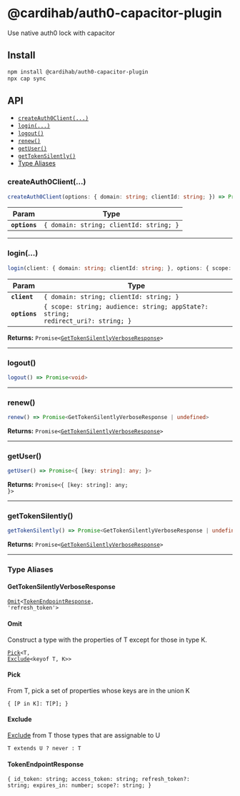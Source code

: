 # @cardihab/auth0-capacitor-plugin

Use native auth0 lock with capacitor

## Install

```bash
npm install @cardihab/auth0-capacitor-plugin
npx cap sync
```

## API

<docgen-index>

* [`createAuth0Client(...)`](#createauth0client)
* [`login(...)`](#login)
* [`logout()`](#logout)
* [`renew()`](#renew)
* [`getUser()`](#getuser)
* [`getTokenSilently()`](#gettokensilently)
* [Type Aliases](#type-aliases)

</docgen-index>

<docgen-api>
<!--Update the source file JSDoc comments and rerun docgen to update the docs below-->

### createAuth0Client(...)

```typescript
createAuth0Client(options: { domain: string; clientId: string; }) => Promise<void>
```

| Param         | Type                                               |
| ------------- | -------------------------------------------------- |
| **`options`** | <code>{ domain: string; clientId: string; }</code> |

--------------------


### login(...)

```typescript
login(client: { domain: string; clientId: string; }, options: { scope: string; audience: string; appState?: string; redirect_uri?: string; }) => Promise<GetTokenSilentlyVerboseResponse>
```

| Param         | Type                                                                                        |
| ------------- | ------------------------------------------------------------------------------------------- |
| **`client`**  | <code>{ domain: string; clientId: string; }</code>                                          |
| **`options`** | <code>{ scope: string; audience: string; appState?: string; redirect_uri?: string; }</code> |

**Returns:** <code>Promise&lt;<a href="#gettokensilentlyverboseresponse">GetTokenSilentlyVerboseResponse</a>&gt;</code>

--------------------


### logout()

```typescript
logout() => Promise<void>
```

--------------------


### renew()

```typescript
renew() => Promise<GetTokenSilentlyVerboseResponse | undefined>
```

**Returns:** <code>Promise&lt;<a href="#gettokensilentlyverboseresponse">GetTokenSilentlyVerboseResponse</a>&gt;</code>

--------------------


### getUser()

```typescript
getUser() => Promise<{ [key: string]: any; }>
```

**Returns:** <code>Promise&lt;{ [key: string]: any; }&gt;</code>

--------------------


### getTokenSilently()

```typescript
getTokenSilently() => Promise<GetTokenSilentlyVerboseResponse | undefined>
```

**Returns:** <code>Promise&lt;<a href="#gettokensilentlyverboseresponse">GetTokenSilentlyVerboseResponse</a>&gt;</code>

--------------------


### Type Aliases


#### GetTokenSilentlyVerboseResponse

<code><a href="#omit">Omit</a>&lt;<a href="#tokenendpointresponse">TokenEndpointResponse</a>, 'refresh_token'&gt;</code>


#### Omit

Construct a type with the properties of T except for those in type K.

<code><a href="#pick">Pick</a>&lt;T, <a href="#exclude">Exclude</a>&lt;keyof T, K&gt;&gt;</code>


#### Pick

From T, pick a set of properties whose keys are in the union K

<code>{ [P in K]: T[P]; }</code>


#### Exclude

<a href="#exclude">Exclude</a> from T those types that are assignable to U

<code>T extends U ? never : T</code>


#### TokenEndpointResponse

<code>{ id_token: string; access_token: string; refresh_token?: string; expires_in: number; scope?: string; }</code>

</docgen-api>
